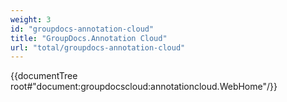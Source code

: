 ```yaml
---
weight: 3
id: "groupdocs-annotation-cloud"
title: "GroupDocs.Annotation Cloud"
url: "total/groupdocs-annotation-cloud"
---
```


{{documentTree root#"document:groupdocscloud:annotationcloud.WebHome"/}}